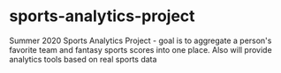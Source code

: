 # sports-analytics-project
Summer 2020 Sports Analytics Project - goal is to aggregate a person's favorite team and fantasy sports scores into one place. Also will provide analytics tools based on real sports data
